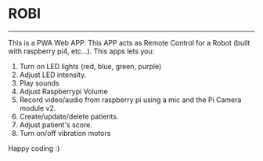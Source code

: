 # ROBI

---

This is a PWA Web APP. This APP acts as Remote Control for a Robot (built with raspberry pi4, etc...).
This apps lets you:

1. Turn on LED lights (red, blue, green, purple)
2. Adjust LED intensity.
3. Play sounds
4. Adjust Raspberrypi Volume
5. Record video/audio from raspberry pi using a mic and the Pi Camera module v2.
6. Create/update/delete patients.
7. Adjust patient's score.
8. Turn on/off vibration motors

Happy coding :)
